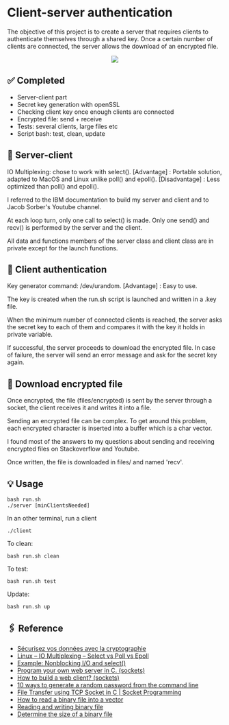 # Client-server authentication

The objective of this project is to create a server that requires clients to authenticate themselves through a shared key. Once a certain number of clients are connected, the server allows the download of an encrypted file.

<p align="center">
	<img src="./assets/compressed.mp4" >
</p>

## ✅ Completed
- Server-client part
- Secret key generation with openSSL
- Checking client key once enough clients are connected
- Encrypted file: send + receive
- Tests: several clients, large files etc
- Script bash: test, clean, update

## 🔎 Server-client

IO Multiplexing: chose to work with select().
[Advantage] : Portable solution, adapted to MacOS and Linux unlike poll() and epoll().
[Disadvantage] : Less optimized than poll() and epoll().

I referred to the IBM documentation to build my server and client and to Jacob Sorber's Youtube channel.

At each loop turn, only one call to select() is made. Only one send() and recv() is performed by the server and the client.

All data and functions members of the server class and client class are in private except for the launch functions.

## 🔎 Client authentication

Key generator command: /dev/urandom.
[Advantage] : Easy to use.

The key is created when the run.sh script is launched and written in a .key file.

When the minimum number of connected clients is reached, the server asks the secret key to each of them and compares it with the key it holds in private variable.

If successful, the server proceeds to download the encrypted file.
In case of failure, the server will send an error message and ask for the secret key again.

## 🔎 Download encrypted file

Once encrypted, the file (files/encrypted) is sent by the server through a socket, the client receives it and writes it into a file.

Sending an encrypted file can be complex. To get around this problem, each encrypted character is inserted into a buffer which is a char vector.

I found most of the answers to my questions about sending and receiving encrypted files on Stackoverflow and Youtube.

Once written, the file is downloaded in files/ and named 'recv'.

## 💡 Usage

```
bash run.sh
./server [minClientsNeeded]
```

In an other terminal, run a client

```
./client
```

To clean:
```
bash run.sh clean
```

To test:
```
bash run.sh test
```

Update:
```
bash run.sh up
```

## 🖇 Reference
- [Sécurisez vos données avec la cryptographie](https://openclassrooms.com/fr/courses/1757741-securisez-vos-donnees-avec-la-cryptographie/6031691-decouvrez-la-cryptographie-moderne)
- [Linux – IO Multiplexing – Select vs Poll vs Epoll](https://devarea.com/linux-io-multiplexing-select-vs-poll-vs-epoll/#.Yf5wxGDjJKM)
- [Example: Nonblocking I/O and select()](https://www.ibm.com/docs/en/i/7.1?topic=designs-example-nonblocking-io-select)
- [Program your own web server in C. (sockets)](https://www.youtube.com/watch?v=esXw4bdaZkc&ab_channel=JacobSorber)
- [How to build a web client? (sockets)](https://www.youtube.com/watch?v=bdIiTxtMaKA&ab_channel=JacobSorber)
- [10 ways to generate a random password from the command line](https://www.howtogeek.com/howto/30184/10-ways-to-generate-a-random-password-from-the-command-line)
- [File Transfer using TCP Socket in C | Socket Programming](https://www.youtube.com/watch?v=7d7_G81uews&ab_channel=IdiotDeveloper)
- [How to read a binary file into a vector](https://stackoverflow.com/questions/15138353/how-to-read-a-binary-file-into-a-vector-of-unsigned-chars)
- [Reading and writing binary file](https://stackoverflow.com/questions/5420317/reading-and-writing-binary-file)
- [Determine the size of a binary file](https://stackoverflow.com/questions/13648066/determine-the-size-of-a-binary-file)
